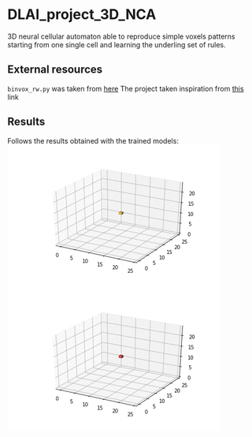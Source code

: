 # DLAI_project_3D_NCA
3D neural cellular automaton able to reproduce simple voxels patterns starting from one single cell and learning the underling set of rules.

## External resources
<code>binvox_rw.py</code> was taken from [here]( https://github.com/dimatura/binvox-rw-py)
The project taken inspiration from [this](https://distill.pub/2020/growing-ca/) link

## Results
Follows the results obtained with the trained models:
![Cow model gif](./cow_model_fpf_n_100.gif)
![Cow model gif](./fox_model_fpf_n_100.gif)

